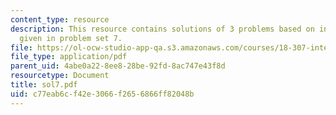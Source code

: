 ```yaml
---
content_type: resource
description: This resource contains solutions of 3 problems based on integral equations
  given in problem set 7.
file: https://ol-ocw-studio-app-qa.s3.amazonaws.com/courses/18-307-integral-equations-spring-2006/c77eab6cf42e3066f2656866ff82048b_sol7.pdf
file_type: application/pdf
parent_uid: 4abe0a22-8ee8-28be-92fd-8ac747e43f8d
resourcetype: Document
title: sol7.pdf
uid: c77eab6c-f42e-3066-f265-6866ff82048b
---
```

